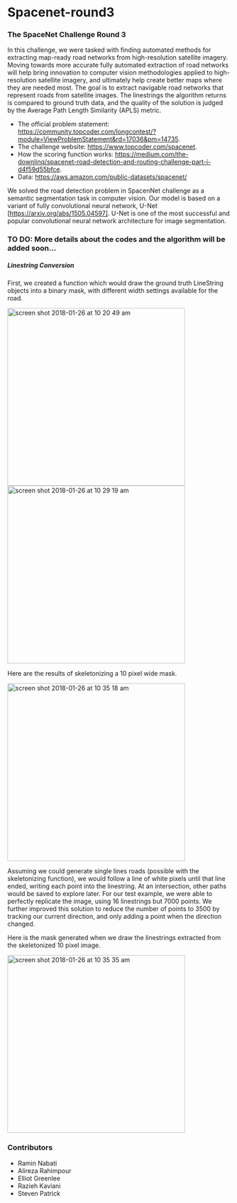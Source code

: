 # Spacenet-round3

### The SpaceNet Challenge Round 3
In this challenge, we were tasked with finding automated methods for extracting map-ready road networks from high-resolution satellite imagery. Moving towards more accurate fully automated extraction of road networks will help bring innovation to computer vision methodologies applied to high-resolution satellite imagery, and ultimately help create better maps where they are needed most.
The goal is to extract navigable road networks that represent roads from satellite images. The linestrings the algorithm returns is compared to ground truth data, and the quality of the solution is judged by the Average Path Length Similarity (APLS) metric.

* The official problem statement: https://community.topcoder.com/longcontest/?module=ViewProblemStatement&rd=17036&pm=14735. 
* The challenge website: https://www.topcoder.com/spacenet. 
* How the scoring function works: https://medium.com/the-downlinq/spacenet-road-detection-and-routing-challenge-part-i-d4f59d55bfce.
* Data: https://aws.amazon.com/public-datasets/spacenet/

We solved the road detection problem in SpacenNet challenge as a semantic segmentation task in computer vision. Our model is based on a variant of fully convolutional neural network, U-Net [https://arxiv.org/abs/1505.04597]. U-Net is one of the most successful and popular convolutional neural network architecture for image segmentation.
 
 
### TO DO: More details about the codes and the algorithm will be added soon... 
<!--  
### Solution
##### Input
##### Segmentation
* get code on github from maskrcnn
* discuss how it works
* decide if best way to start
### Notes
chmod g+rw [fileToModify.txt]
chmod -r g+rw *
 -->
##### Linestring Conversion
First, we created a function which would draw the ground truth LineString objects into a binary mask, with different width settings available for the road.

<img width="400" alt="screen shot 2018-01-26 at 10 20 49 am" src="https://user-images.githubusercontent.com/6694735/35446429-abdc48fc-0282-11e8-9ef7-2fa47774d58d.png">

<img width="400" alt="screen shot 2018-01-26 at 10 29 19 am" src="https://user-images.githubusercontent.com/6694735/35447016-819366a0-0284-11e8-9d61-85e203aa9a66.png">

<!-- Then, we took on converting an image mask (which will be generated by our network) and writing the corresponding LineString objects. Our first attempt used edge detection on the mask, and then hough line transformation to generate lines. We quickly dropped the edge detection part, since our images were already binary. After spending time altering the settings and developing a cool solution to merge close endpoints, we decided the result was not good enough, and went back to basics. -->

Here are the results of skeletonizing a 10 pixel wide mask.

<img width="400" alt="screen shot 2018-01-26 at 10 35 18 am" src="https://user-images.githubusercontent.com/6694735/35447081-b41bd71a-0284-11e8-9476-a9ef589ef845.png">

Assuming we could generate single lines roads (possible with the skeletonizing function), we would follow a line of white pixels until that line ended, writing each point into the linestring. At an intersection, other paths would be saved to explore later. For our test example, we were able to perfectly replicate the image, using 16 linestrings but 7000 points. We further improved this solution to reduce the number of points to 3500 by tracking our current direction, and only adding a point when the direction changed.

Here is the mask generated when we draw the linestrings extracted from the skeletonized 10 pixel image.

<img width="400" alt="screen shot 2018-01-26 at 10 35 35 am" src="https://user-images.githubusercontent.com/6694735/35447089-b6f35904-0284-11e8-98b8-8760fddd325f.png">


### Contributors
* Ramin Nabati
* Alireza Rahimpour
* Elliot Greenlee
* Razieh Kaviani
* Steven Patrick
